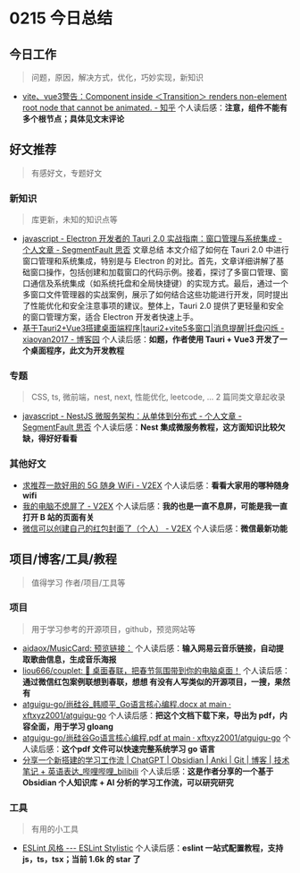 
# 0215 今日总结


## 今日工作
> 问题，原因，解决方式，优化，巧妙实现，新知识

- [vite、vue3警告：Component inside ＜Transition＞ renders non-element root node that cannot be animated. - 知乎](https://zhuanlan.zhihu.com/p/641927373)  个人读后感：**注意，组件不能有多个根节点；具体见文末评论**



## 好文推荐
> 有感好文，专题好文


### 新知识
> 库更新，未知的知识点等

- [javascript - Electron 开发者的 Tauri 2.0 实战指南：窗口管理与系统集成 - 个人文章 - SegmentFault 思否](https://segmentfault.com/a/1190000046021512) 文章总结
本文介绍了如何在 Tauri 2.0 中进行窗口管理和系统集成，特别是与 Electron 的对比。首先，文章详细讲解了基础窗口操作，包括创建和加载窗口的代码示例。接着，探讨了多窗口管理、窗口通信及系统集成（如系统托盘和全局快捷键）的实现方式。最后，通过一个多窗口文件管理器的实战案例，展示了如何结合这些功能进行开发，同时提出了性能优化和安全注意事项的建议。整体上，Tauri 2.0 提供了更轻量和安全的窗口管理方案，适合 Electron 开发者快速上手。 
- [基于Tauri2+Vue3搭建桌面端程序|tauri2+vite5多窗口|消息提醒|托盘闪烁 - xiaoyan2017 - 博客园](https://www.cnblogs.com/xiaoyan2017/p/18416811)  个人读后感：**如题，作者使用 Tauri + Vue3 开发了一个桌面程序，此文为开发教程**


### 专题
> CSS, ts, 微前端，nest, next, 性能优化, leetcode, ... 2 篇同类文章起收录

- [javascript - NestJS 微服务架构：从单体到分布式 - 个人文章 - SegmentFault 思否](https://segmentfault.com/a/1190000045685991)  个人读后感：**Nest 集成微服务教程，这方面知识比较欠缺，得好好看看**


### 其他好文


- [求推荐一款好用的 5G 随身 WiFi - V2EX](https://www.v2ex.com/t/1107500#reply2)  个人读后感：**看看大家用的哪种随身 wifi**
- [我的电脑不熄屏了 - V2EX](https://www.v2ex.com/t/1107469#reply8)  个人读后感：**我的也是一直不息屏，可能是我一直打开 B 站的页面有关**
- [微信可以创建自己的红包封面了（个人） - V2EX](https://www.v2ex.com/t/1107475#reply14)  个人读后感：**微信最新功能**



## 项目/博客/工具/教程
> 值得学习 作者/项目/工具等


### 项目
> 用于学习参考的开源项目，github，预览网站等

- [aidaox/MusicCard: 预览链接：](https://github.com/aidaox/MusicCard)  个人读后感：**输入网易云音乐链接，自动提取歌曲信息，生成音乐海报**
- [liou666/couplet: 🧨 桌面春联，把春节氛围带到你的电脑桌面！](https://github.com/liou666/couplet)  个人读后感：**通过微信红包案例联想到春联，想想 有没有人写类似的开源项目，一搜，果然有**
- [atguigu-go/尚硅谷_韩顺平_Go语言核心编程.docx at main · xftxyz2001/atguigu-go](https://github.com/xftxyz2001/atguigu-go/blob/main/%E5%B0%9A%E7%A1%85%E8%B0%B7_%E9%9F%A9%E9%A1%BA%E5%B9%B3_Go%E8%AF%AD%E8%A8%80%E6%A0%B8%E5%BF%83%E7%BC%96%E7%A8%8B.docx)  个人读后感：**把这个文档下载下来，导出为 pdf，内容全面，用于学习 gloang**
- [atguigu-go/尚硅谷Go语言核心编程.pdf at main · xftxyz2001/atguigu-go](https://github.com/xftxyz2001/atguigu-go/blob/main/%E5%B0%9A%E7%A1%85%E8%B0%B7Go%E8%AF%AD%E8%A8%80%E6%A0%B8%E5%BF%83%E7%BC%96%E7%A8%8B.pdf)  个人读后感：**这个pdf 文件可以快速完整系统学习 go 语言**
- [分享一个新搭建的学习工作流 | ChatGPT | Obsidian | Anki | Git | 博客 | 技术笔记 + 英语表达_哔哩哔哩_bilibili](https://www.bilibili.com/video/BV1yc411J735?spm_id_from=333.788.recommend_more_video.-1&vd_source=97ca2403e645c8e1787c35d7a06f7d45)  个人读后感：**这是作者分享的一个基于 Obsidian 个人知识库 + AI 分析的学习工作流，可以研究研究**


### 工具
> 有用的小工具

- [ESLint 风格 --- ESLint Stylistic](https://eslint.style/)  个人读后感：**eslint 一站式配置教程，支持 js，ts，tsx；当前 1.6k 的 star 了**


